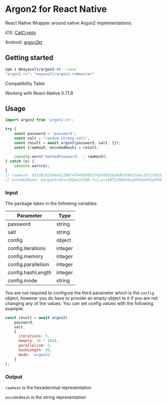 # Argon2 for React Native

React Native Wrapper around native Argon2 implementations:

iOS: [CatCrypto](//github.com/ImKcat/CatCrypto)

Android: [argon2kt](//github.com/lambdapioneer/argon2kt)

## Getting started
```bash
npm i @mayavolt/argon2-rn --save
"argon2-rn": "mayavolt/argon2-rn#master"
```

Compatibility Table

Working with React-Native 0.71.8

## Usage

```javascript
import argon2 from 'argon2-rn';

try {
    const password = 'password';
    const salt = 'random-strong-salt';
    const result = await argon2(password, salt, {});
    const {rawHash, encodedHash} = result;
        
    console.warn('hashedPassword: ', rawHash);
} catch (e) {
    console.warn(e);
}
// rawHash: 031d6c82ddede1200f4794605052745dd562bd4db358e23dac1b11c052eff8d9
// encodedHash: $argon2id$v=19$m=32768,t=2,p=1$MTIzNDU2Nzg5MTAxMTEyMTMxNDE1MTYxNzE4MTkyMDIxMjIyMzI0MjUyNjI3MjgyOTMwMzEzMjMzMzQzNTM2Mw$Ax1sgt3t4SAPR5RgUFJ0XdVivU2zWOI9rBsRwFLv+Nk
```

### Input
The package takes in the following variables:

| Parameter           | Type    |
|---------------------|---------|
| password            | string  |
| salt                | string  |
| config              | object  |
| config.iterations   | integer |
| config.memory       | integer |
| config.parallelism  | integer |
| config.hashLength   | integer |
| config.mode         | string  |

You are not required to configure the third parameter which is the `config` object, however you do have to provide an empty object to it if you are not changing any of the values. You can set config values with the following example:

```javascript
const result = await argon2(
    password,
    salt,
    {
      iterations: 5,
      memory: 16 * 1024,
      parallelism: 2,
      hashLength: 20,
      mode: 'argon2i'
    }
);
```


### Output

`rawHash` is the hexadecimal representation

`encodedHash` is the string representation
